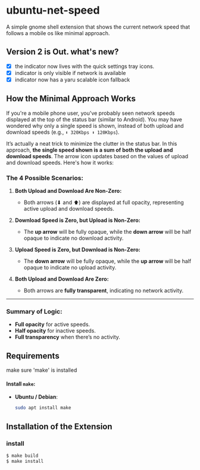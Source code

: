 # ubuntu-net-speed
A simple gnome shell extension that shows the current network speed that follows a mobile os like minimal approach.

## Version 2 is Out. what's new?
- [x] the indicator now lives with the quick settings tray icons.
- [x] indicator is only visible if network is available
- [x] indicator now has a yaru scalable icon fallback

## How the Minimal Approach Works

If you're a mobile phone user, you've probably seen network speeds displayed at the top of the status bar (similar to Android). You may have wondered why only a single speed is shown, instead of both upload and download speeds (e.g., `⬇ 320Kbps ⬆ 120Kbps`).

It’s actually a neat trick to minimize the clutter in the status bar. In this approach, **the single speed shown is a sum of both the upload and download speeds**. The arrow icon updates based on the values of upload and download speeds. Here's how it works:

### The 4 Possible Scenarios:
1. **Both Upload and Download Are Non-Zero:**
   - Both arrows (⬇ and ⬆) are displayed at full opacity, representing active upload and download speeds.

2. **Download Speed is Zero, but Upload is Non-Zero:**
   - The **up arrow** will be fully opaque, while the **down arrow** will be half opaque to indicate no download activity.

3. **Upload Speed is Zero, but Download is Non-Zero:**
   - The **down arrow** will be fully opaque, while the **up arrow** will be half opaque to indicate no upload activity.

4. **Both Upload and Download Are Zero:**
   - Both arrows are **fully transparent**, indicating no network activity.
     
---

### Summary of Logic:
- **Full opacity** for active speeds.
- **Half opacity** for inactive speeds.
- **Full transparency** when there’s no activity.



## Requirements
make sure 'make' is installed
#### Install `make`:

- **Ubuntu / Debian**:

  ```bash
  sudo apt install make

## Installation of the Extension
### install
```bash
$ make build
$ make install
```
